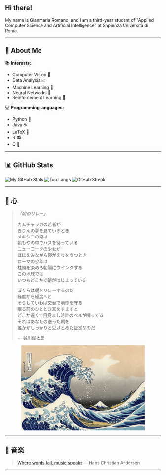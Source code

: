 ## Hi there!

My name is Gianmaria Romano, and I am a third-year student of "Applied Computer Science and Artificial Intelligence" at Sapienza Università di Roma.

---

## 📍 About Me

📚 **Interests:**

- Computer Vision 📸
- Data Analysis 📈
- Machine Learning 🤖
- Neural Networks 🧠
- Reinforcement Learning 🧿

💻 **Programming languages:**

- Python 🐍
- Java ☕
- LaTeX 🟰
- R 📻
- C 💾

---

## 📊 GitHub Stats

![My GitHub Stats](https://github-readme-stats.vercel.app/api?username=GianmariaRomano&show_icons=true&theme=radical&count_private=true)
![Top Langs](https://github-readme-stats.vercel.app/api/top-langs/?username=GianmariaRomano&layout=compact)
![GitHub Streak](https://github-readme-streak-stats.herokuapp.com?user=GianmariaRomano&theme=gruvbox)

---

## 🌊 心

> *「朝のリレー」*  
>  
> カムチャッカの若者が  
> きりんの夢を見ているとき  
> メキシコの娘は  
> 朝もやの中でバスを待っている  
> ニューヨークの少女が  
> ほほえみながら寝がえりをうつとき  
> ローマの少年は  
> 柱頭を染める朝陽にウインクする  
> この地球では  
> いつもどこかで朝がはじまっている  
>  
> ぼくらは朝をリレーするのだ  
> 経度から経度へと  
> そうしていわば交替で地球を守る  
> 眠る前のひととき耳をすますと  
> どこか遠くで目覚まし時計のベルが鳴ってる  
> それはあなたの送った朝を  
> 誰かがしっかりと受けとめた証拠なのだ  
>  
> — ⾕川俊太郎

<p align="center">
  <img src="./great-wave.jpg" alt="The Great Wave off Kanagawa" width="400"/>
</p>

---

## 🎼 音楽

> [Where words fail, music speaks](https://open.spotify.com/user/vkrikfnlp7acexrfphvjq3yio?si=wr0qdmWBRuOnF1cpAmsmig)
> — Hans Christian Andersen

---
